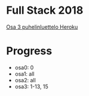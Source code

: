# Full Stack 2018

[Osa 3 puhelinluettelo Heroku](https://osa3-puhelinluettelo.herokuapp.com/)

# Progress

+ osa0: 0
+ osa1: all
+ osa2: all
+ osa3: 1-13, 15
